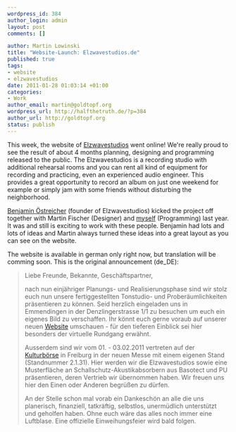 ```yaml
--- 
wordpress_id: 384
author_login: admin
layout: post
comments: []

author: Martin Lowinski
title: "Website-Launch: Elzwavestudios.de"
published: true
tags: 
- website
- elzwavestudios
date: 2011-01-28 01:03:14 +01:00
categories: 
- Work
author_email: martin@goldtopf.org
wordpress_url: http://halfthetruth.de/?p=384
author_url: http://goldtopf.org
status: publish
---
```

This week, the website of <a href="http://elzwavestudios.de">Elzwavestudios</a> went online! We're really proud to see the result of about 4 months planning, designing and programming released to the public. The Elzwavestudios is a recording studio with additional rehearsal rooms and you can rent all kind of equipment for recording and practicing, even an experienced audio engineer. This provides a great opportunity to record an album on just one weekend for example or simply jam with some friends without disturbing the neighborhood.

<a href="http://oestreicher-medientechnik.de">Benjamin &Ouml;streicher</a> (founder of Elzwavestudios) kicked the project off together with Martin Fischer (Designer) and <a href="http://goldtopf.org">myself</a> (Programming) last year. It was and still is exciting to work with these people. Benjamin had lots and lots of ideas and Martin always turned these ideas into a great layout as you can see on the website.

The website is available in german only right now, but translation will be comming soon. This is the original announcement (de_DE):
<blockquote>Liebe Freunde, Bekannte, Gesch&auml;ftspartner,

nach nun einj&auml;hriger Planungs- und Realisierungsphase sind wir stolz euch nun unsere fertiggestellten Tonstudio- und Prober&auml;umlichkeiten pr&auml;sentieren zu k&ouml;nnen. Seid herzlich eingeladen uns in Emmendingen in der Denzlingerstrasse 1/1 zu besuchen um euch ein eigenes Bild zu verschaffen. Ihr k&ouml;nnt euch gerne voraub auf unserer neuen <a href="http://elzwavestudios.de">Website</a> umschauen - f&uuml;r den tieferen Einblick sei hier besonders der virtuelle Rundgang erw&auml;hnt.

Ausserdem sind wir vom 01. - 03.02.2011 vertreten auf der <a href="http://www.kulturboerse-freiburg.de/">Kulturb&ouml;rse</a> in Freiburg in der neuen Messe mit einem eigenen Stand (Standnummer 2.1.31). Hier werden wir die Elzwavestudios sowie eine Musterfl&auml;che an Schallschutz-Akustikabsorbern aus Basotect und PU pr&auml;sentieren, deren Vertrieb wir &uuml;bernommen haben.
Wir freuen uns hier den Einen oder Anderen begr&uuml;&szlig;en zu d&uuml;rfen.

An der Stelle schon mal vorab ein Dankesch&ouml;n an alle die uns planerisch, finanziell, tatkr&auml;ftig, selbstlos, unerm&uuml;dlich unterst&uuml;tzt und geholfen haben. Ohne euch w&auml;re das alles noch immer eine Luftblase. Eine offizielle Einweihungsfeier wird bald folgen.</blockquote>
